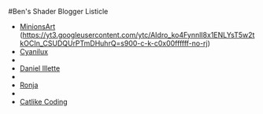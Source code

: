 #Ben's Shader Blogger Listicle
- [MinionsArt](https://minionsart.github.io/tutorials/?type=built-in)
(https://yt3.googleusercontent.com/ytc/AIdro_ko4FynnlI8x1ENLYsT5w2tkOCIn_CSUDQUrPTmDHuhrQ=s900-c-k-c0x00ffffff-no-rj)
- [Cyanilux](https://www.cyanilux.com)
-
- [Daniel Illette](https://danielilett.com)
-
- [Ronja](https://www.ronja-tutorials.com)
-
- [Catlike Coding](https://catlikecoding.com)
